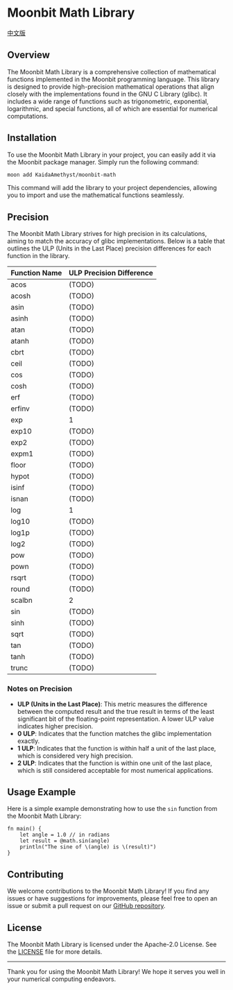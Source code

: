 # Moonbit Math Library

[中文版](README-CN.md)

## Overview

The Moonbit Math Library is a comprehensive collection of mathematical functions implemented in the Moonbit programming language. This library is designed to provide high-precision mathematical operations that align closely with the implementations found in the GNU C Library (glibc). It includes a wide range of functions such as trigonometric, exponential, logarithmic, and special functions, all of which are essential for numerical computations.

## Installation

To use the Moonbit Math Library in your project, you can easily add it via the Moonbit package manager. Simply run the following command:

```bash
moon add KaidaAmethyst/moonbit-math
```

This command will add the library to your project dependencies, allowing you to import and use the mathematical functions seamlessly.

## Precision

The Moonbit Math Library strives for high precision in its calculations, aiming to match the accuracy of glibc implementations. Below is a table that outlines the ULP (Units in the Last Place) precision differences for each function in the library.

| Function Name | ULP Precision Difference |
|---------------|--------------------------|
| acos          |(TODO)                    |
| acosh         |(TODO)                    |
| asin          |(TODO)                    |
| asinh         |(TODO)                    |
| atan          |(TODO)                    |
| atanh         |(TODO)                    |
| cbrt          |(TODO)                    |
| ceil          |(TODO)                    |
| cos           |(TODO)                    |
| cosh          |(TODO)                    |
| erf           |(TODO)                    |
| erfinv        |(TODO)                    |
| exp           |1                         |
| exp10         |(TODO)                    |
| exp2          |(TODO)                    |
| expm1         |(TODO)                    |
| floor         |(TODO)                    |
| hypot         |(TODO)                    |
| isinf         |(TODO)                    |
| isnan         |(TODO)                    |
| log           |1                         |
| log10         |(TODO)                    |
| log1p         |(TODO)                    |
| log2          |(TODO)                    |
| pow           |(TODO)                    |
| pown          |(TODO)                    |
| rsqrt         |(TODO)                    |
| round         |(TODO)                    |
| scalbn        |2                         |
| sin           |(TODO)                    |
| sinh          |(TODO)                    |
| sqrt          |(TODO)                    |
| tan           |(TODO)                    |
| tanh          |(TODO)                    |
| trunc         |(TODO)                    |

### Notes on Precision

- **ULP (Units in the Last Place)**: This metric measures the difference between the computed result and the true result in terms of the least significant bit of the floating-point representation. A lower ULP value indicates higher precision.
- **0 ULP**: Indicates that the function matches the glibc implementation exactly.
- **1 ULP**: Indicates that the function is within half a unit of the last place, which is considered very high precision.
- **2 ULP**: Indicates that the function is within one unit of the last place, which is still considered acceptable for most numerical applications.

## Usage Example

Here is a simple example demonstrating how to use the `sin` function from the Moonbit Math Library:

```moonbit
fn main() {
    let angle = 1.0 // in radians
    let result = @math.sin(angle)
    println("The sine of \(angle) is \(result)")
}
```

## Contributing

We welcome contributions to the Moonbit Math Library! If you find any issues or have suggestions for improvements, please feel free to open an issue or submit a pull request on our [GitHub repository](https://github.com/KaidaAmethyst/moonbit-math).

## License

The Moonbit Math Library is licensed under the Apache-2.0 License. See the [LICENSE](LICENSE) file for more details.

---

Thank you for using the Moonbit Math Library! We hope it serves you well in your numerical computing endeavors.
